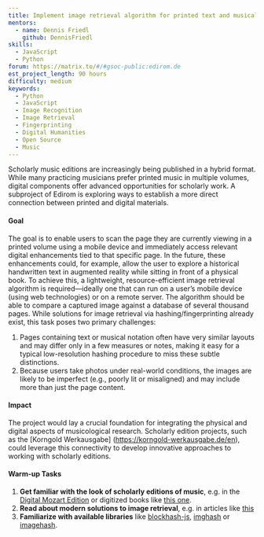 ```yaml
---
title: Implement image retrieval algorithm for printed text and musical sheets 
mentors:  
  - name: Dennis Friedl
    github: DennisFriedl
skills: 
  - JavaScript
  - Python
forum: https://matrix.to/#/#gsoc-public:edirom.de
est_project_length: 90 hours
difficulty: medium
keywords:
  - Python
  - JavaScript
  - Image Recognition
  - Image Retrieval
  - Fingerprinting
  - Digital Humanities
  - Open Source
  - Music
---
```


Scholarly music editions are increasingly being published in a hybrid format. While many practicing musicians prefer printed music in multiple volumes, digital components offer advanced opportunities for scholarly work. A subproject of Edirom is exploring ways to establish a more direct connection between printed and digital materials.

#### Goal
The goal is to enable users to scan the page they are currently viewing in a printed volume using a mobile device and immediately access relevant digital enhancements tied to that specific page. In the future, these enhancements could, for example, allow the user to explore a historical handwritten text in augmented reality while sitting in front of a physical book. 
To achieve this, a lightweight, resource-efficient image retrieval algorithm is required—ideally one that can run on a user’s mobile device (using web technologies) or on a remote server. The algorithm should be able to compare a captured image against a database of several thousand pages. While solutions for image retrieval via hashing/fingerprinting already exist, this task poses two primary challenges:
1. Pages containing text or musical notation often have very similar layouts and may differ only in a few measures or notes, making it easy for a typical low-resolution hashing procedure to miss these subtle distinctions.
2. Because users take photos under real-world conditions, the images are likely to be imperfect (e.g., poorly lit or misaligned) and may include more than just the page content.

#### Impact
The project would lay a crucial foundation for integrating the physical and digital aspects of musicological research. Scholarly edition projects, such as the [Korngold Werkausgabe] (https://korngold-werkausgabe.de/en), could leverage this connectivity to develop innovative approaches to working with scholarly editions.

#### Warm-up Tasks
1. **Get familiar with the look of scholarly editions of music**, e.g. in the [Digital Mozart Edition](https://dme.mozarteum.at/DME/nma/nmapub_srch.php?l=2) or digitized books like [this one](https://books.google.de/books?id=bD-4DwAAQBAJ).
2. **Read about modern solutions to image retrieval**, e.g. in articles like [this](https://link.springer.com/article/10.1007/s11042-023-18007-9)
3. **Familiarize with available libraries** like [blockhash-js](https://github.com/commonsmachinery/blockhash-js), [imghash](https://github.com/pwlmaciejewski/imghash) or [imagehash](https://github.com/JohannesBuchner/imagehash).